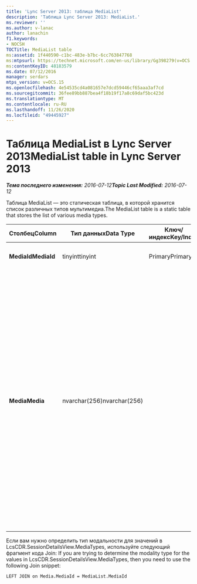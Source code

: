 ```yaml
---
title: 'Lync Server 2013: таблица MediaList'
description: 'Таблица Lync Server 2013: MediaList.'
ms.reviewer: ''
ms.author: v-lanac
author: lanachin
f1.keywords:
- NOCSH
TOCTitle: MediaList table
ms:assetid: 1f440590-c1bc-483e-b7bc-6cc763847768
ms:mtpsurl: https://technet.microsoft.com/en-us/library/Gg398279(v=OCS.15)
ms:contentKeyID: 48183579
ms.date: 07/12/2016
manager: serdars
mtps_version: v=OCS.15
ms.openlocfilehash: 4e54535cd4a081657e7dcd59446cf65aaa3af7cd
ms.sourcegitcommit: 36fee89bb887bea4f18b19f17a8c69daf5bc423d
ms.translationtype: MT
ms.contentlocale: ru-RU
ms.lasthandoff: 11/26/2020
ms.locfileid: "49445927"
---
```

# <a name="medialist-table-in-lync-server-2013"></a><span data-ttu-id="2df15-103">Таблица MediaList в Lync Server 2013</span><span class="sxs-lookup"><span data-stu-id="2df15-103">MediaList table in Lync Server 2013</span></span>

<div data-xmlns="http://www.w3.org/1999/xhtml">

<div class="topic" data-xmlns="http://www.w3.org/1999/xhtml" data-msxsl="urn:schemas-microsoft-com:xslt" data-cs="https://msdn.microsoft.com/">

<div data-asp="https://msdn2.microsoft.com/asp">



</div>

<div id="mainSection">

<div id="mainBody"><span data-ttu-id="2df15-104">

<span> </span></span><span class="sxs-lookup"><span data-stu-id="2df15-104">

<span> </span></span></span>

<span data-ttu-id="2df15-105">_**Тема последнего изменения:** 2016-07-12_</span><span class="sxs-lookup"><span data-stu-id="2df15-105">_**Topic Last Modified:** 2016-07-12_</span></span>

<span data-ttu-id="2df15-106">Таблица MediaList — это статическая таблица, в которой хранится список различных типов мультимедиа.</span><span class="sxs-lookup"><span data-stu-id="2df15-106">The MediaList table is a static table that stores the list of various media types.</span></span>


<table>
<colgroup>
<col style="width: 25%" />
<col style="width: 25%" />
<col style="width: 25%" />
<col style="width: 25%" />
</colgroup>
<thead>
<tr class="header">
<th><span data-ttu-id="2df15-107">Столбец</span><span class="sxs-lookup"><span data-stu-id="2df15-107">Column</span></span></th>
<th><span data-ttu-id="2df15-108">Тип данных</span><span class="sxs-lookup"><span data-stu-id="2df15-108">Data Type</span></span></th>
<th><span data-ttu-id="2df15-109">Ключ/индекс</span><span class="sxs-lookup"><span data-stu-id="2df15-109">Key/Index</span></span></th>
<th><span data-ttu-id="2df15-110">Сведения</span><span class="sxs-lookup"><span data-stu-id="2df15-110">Details</span></span></th>
</tr>
</thead>
<tbody>
<tr class="odd">
<td><p><span data-ttu-id="2df15-111"><strong>MediaId</strong></span><span class="sxs-lookup"><span data-stu-id="2df15-111"><strong>MediaId</strong></span></span></p></td>
<td><p><span data-ttu-id="2df15-112">tinyint</span><span class="sxs-lookup"><span data-stu-id="2df15-112">tinyint</span></span></p></td>
<td><p><span data-ttu-id="2df15-113">Primary</span><span class="sxs-lookup"><span data-stu-id="2df15-113">Primary</span></span></p></td>
<td><p><span data-ttu-id="2df15-114">Значения: 1–7</span><span class="sxs-lookup"><span data-stu-id="2df15-114">Values: 1-7</span></span></p></td>
</tr>
<tr class="even">
<td><p><span data-ttu-id="2df15-115"><strong>Media</strong></span><span class="sxs-lookup"><span data-stu-id="2df15-115"><strong>Media</strong></span></span></p></td>
<td><p><span data-ttu-id="2df15-116">nvarchar(256)</span><span class="sxs-lookup"><span data-stu-id="2df15-116">nvarchar(256)</span></span></p></td>
<td></td>
<td><p><span data-ttu-id="2df15-117">Статическое сопоставление значений MediaID и Media</span><span class="sxs-lookup"><span data-stu-id="2df15-117">Static mapping of MediaID and Media values:</span></span></p>
<ul>
<li><p><span data-ttu-id="2df15-118">1 – ОБМЕН МГНОВЕННЫМИ СООБЩЕНИЯМИ</span><span class="sxs-lookup"><span data-stu-id="2df15-118">1 – IM</span></span></p></li>
<li><p><span data-ttu-id="2df15-119">2 — передача файла</span><span class="sxs-lookup"><span data-stu-id="2df15-119">2 – File Transfer</span></span></p></li>
<li><p><span data-ttu-id="2df15-120">3 — удаленный помощник</span><span class="sxs-lookup"><span data-stu-id="2df15-120">3 – Remote Assistance</span></span></p></li>
<li><p><span data-ttu-id="2df15-121">4 — совместный доступ к приложению</span><span class="sxs-lookup"><span data-stu-id="2df15-121">4 – Application Sharing</span></span></p></li>
<li><p><span data-ttu-id="2df15-122">5 – звук</span><span class="sxs-lookup"><span data-stu-id="2df15-122">5 – Audio</span></span></p></li>
<li><p><span data-ttu-id="2df15-123">6 – видео</span><span class="sxs-lookup"><span data-stu-id="2df15-123">6 – Video</span></span></p></li>
<li><p><span data-ttu-id="2df15-124">7 — приглашение из приложения</span><span class="sxs-lookup"><span data-stu-id="2df15-124">7 – App Invite</span></span></p></li>
</ul></td>
</tr>
</tbody>
</table>


<span data-ttu-id="2df15-125">Если вам нужно определить тип модальности для значений в LcsCDR.SessionDetailsView.MediaTypes, используйте следующий фрагмент кода Join: </span><span class="sxs-lookup"><span data-stu-id="2df15-125">If you are trying to determine the modality type for the values in LcsCDR.SessionDetailsView.MediaTypes, then you need to use the following Join snippet:</span></span>

    LEFT JOIN on Media.MediaId = MediaList.MediaId

<span data-ttu-id="2df15-126"></div>

<span> </span>

</div>

</div>

</span><span class="sxs-lookup"><span data-stu-id="2df15-126"></div>

<span> </span>

</div>

</div>

</span></span></div>

